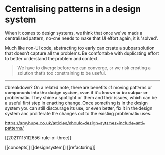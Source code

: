 # Centralising patterns in a design system

When it comes to design systems, we think that once we've made a centralised pattern, no-one needs to make that UI effort again, it is 'solved'.

Much like non-UI code, abstracting too early can create a subpar solution that doesn't capture all the problems. Be comfortable with duplicating effort to better understand the problem and context.

>We have to diverge before we can converge, or we risk creating a solution that’s too constraining to be useful.

---

#breakdown?
On a related note, there are benefits of moving patterns or components into the design system, even if it's known to be subpar or problematic. They shine a spotlight on them and their issues, which can be a useful first step in enacting change. Once something is in the design system you can still discourage its use, or even better, fix it in the design system and proliferate the changes out to the existing problematic uses.

https://amyhupe.co.uk/articles/should-design-sytsmes-include-anti-patterns/

[[20211115112656-rule-of-three]]

[[concepts]]
[[designsystem]]
[[refactoring]]